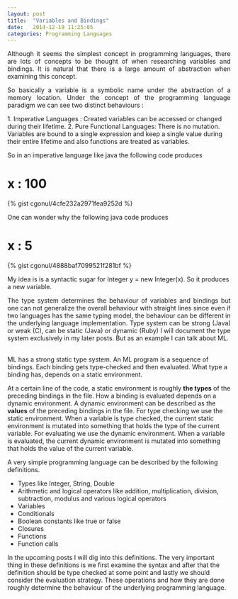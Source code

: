 ```yaml
---
layout: post
title:  "Variables and Bindings"
date:   2014-12-19 11:25:05
categories: Programming Languages
---
```

<p align="justify">
Although it seems the simplest concept in programming languages, there are lots of concepts to be thought of when researching variables and bindings. 
It is natural that there is a large amount of abstraction when examining this concept.</p>
<p align="justify">
So basically a variable is a symbolic name under the abstraction of a memory location. 
Under the concept of the programming language paradigm we can see two distinct behaviours :

</p>
1. Imperative Languages : Created variables can be accessed or changed during their lifetime.
2. Pure Functional Languages: There is no mutation. Variables are bound to a single expression 
and keep a single value during their entire lifetime and also functions are treated as variables.

So in an imperative language like java the following code produces 

# x : 100 #
{% gist cgonul/4cfe232a2971fea9252d %}

One can wonder why the following java code produces 

# x : 5 #
{% gist cgonul/4888baf7099521f281bf %}

My idea is  is a syntactic sugar for Integer y = new Integer(x). So it produces a new variable.

<p align="justify">
The type system determines the behaviour of variables and bindings but one can not generalize the overall
behaviour with straight lines since even if two languages has the same typing model, the behaviour can 
be different in the underlying language implementation.
Type system can be strong (Java) or weak (C), can be static (Java) or dynamic (Ruby)
I will document the type system exclusively
in my later posts. But as an example I can talk about ML.
<br><br>

ML has a strong static type system. An ML program is a sequence of bindings. Each binding gets type-checked and then evaluated. 
What type a binding has, depends on a static environment. 

At a certain line of the code, a static environment is roughly <strong>the types</strong>  of the preceding bindings in the file.
How a binding is evaluated depends on a dynamic environment. 
A dynamic environment can be described as the <strong>values</strong> of the preceding bindings in the file.
For type checking we use the static environment. When a variable is type checked, the current static environment is mutated into something that holds the type of the current variable.
For evaluating we use the dynamic environment. When a variable is evaluated, the current dynamic environment is mutated into something that holds the value of the current variable. 
</p>

A very simple programming language can be described by the following definitions.

* Types like Integer, String, Double
* Arithmetic and logical operators like addition, multiplication, division, subtraction, modulus and various logical operators
* Variables
* Conditionals 
* Boolean constants like true or false
* Closures
* Functions
* Function calls

In the upcoming posts I will dig into this definitions. The very important thing in these definitions is we first examine the syntax and 
after that the definition should be type checked at some point and lastly we should consider the evaluation strategy.
These operations and how they are done roughly determine the behaviour of the underlying programming language.

